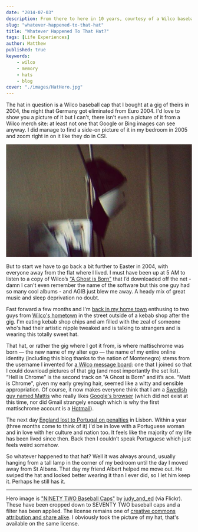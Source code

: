 ```yaml
---
date: "2014-07-03"
description: From there to here in 10 years, courtesy of a Wilco baseball cap.
slug: "whatever-happened-to-that-hat" 
title: "Whatever Happened To That Hat?"
tags: [Life Experiences]
author: Matthew
published: true
keywords:
    - wilco
    - memory
    - hats
    - blog
cover: "./images/HatHero.jpg"
---
```


The hat in question is a Wilco baseball cap that I bought at a gig of theirs in 2004, the night that Germany got eliminated from Euro 2004. I'd love to show you a picture of it but I can't, there isn't even a picture of it from a Wilco merch site: at least not one that Google or Bing images can see anyway. I did manage to find a side-on picture of it in my bedroom in 2005 and zoom right in on it like they do in CSI.

![](./images/That-Hat.jpg)

But to start we have to go back a bit further to Easter in 2004, with everyone away from the flat where I lived. I must have been up at 5 AM to listen to a copy of Wilco’s [“A Ghost is Born"](http://en.wikipedia.org/wiki/A_Ghost_Is_Born) that I’d downloaded off the net - damn I can't even remember the name of the software but this one guy had so many cool albums - and AGIB just blew me away. A heady mix of great music and sleep deprivation no doubt.

Fast forward a few months and I'm [back in my home town](http://www.wedgewood-rooms.co.uk) enthusing to two guys from [Wilco's hometown](http://www.choosechicago.com) in the street outside of a kebab shop after the gig. I'm eating kebab shop chips and am filled with the zeal of someone who's had their artistic nipple tweaked and is talking to strangers and is wearing this totally sweet hat.

That hat, or rather the gig where I got it from, is where mattischrome was born — the new name of my alter ego — the name of my entire online identity (including this blog thanks to the nation of Montenegro) stems from the username I invented for [a Wilco message board](http://forums.viachicago.org): one that I joined so that I could download pictures of that gig (and most importantly the set list). “Hell is Chrome” is the second track on "A Ghost is Born" and it’s ace. “Matt is Chrome", given my early greying hair, seemed like a witty and sensible appropriation. Of course, it now makes everyone think that I am a [Swedish guy named Mattis](http://www.thinkbabynames.com/meaning/1/Matti) who really likes [Google's browser](https://www.google.com/chrome/browser/) (which did not exist at this time, nor did Gmail strangely enough which is why the first mattischrome account is a [Hotmail](http://mashable.com/category/hotmail/)).

The next day [England lost to Portugal on penalties](http://news.bbc.co.uk/sport1/hi/football/euro_2004/3830451.stm) in Lisbon. Within a year (three months come to think of it) I'd be in love with a Portuguese woman and in love with her culture and nation too. It feels like the majority of my life has been lived since then. Back then I couldn’t speak Portuguese which just feels weird somehow.

So whatever happened to that hat? Well it was always around, usually hanging from a tall lamp in the corner of my bedroom until the day I moved away from St Albans. That day my friend Albert helped me move out. He swiped the hat and looked better wearing it than I ever did, so I let him keep it. Perhaps he still has it.

---

Hero image is ["NINETY TWO Baseball Caps"](https://flic.kr/p/eZX3XM) by [judy_and_ed](https://www.flickr.com/photos/65924740@N00/) (via Flickr). These have been cropped down to SEVENTY TWO baseball caps and a filter has been applied. The license remains one of [creative commons attribution and share alike](https://creativecommons.org/licenses/by-nc/2.0/). I obviously took the picture of my hat, that's available on the same license.
